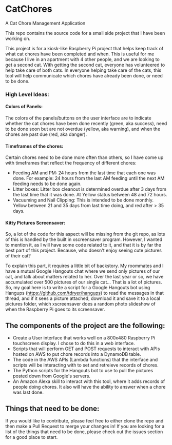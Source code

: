 # CatChores
A Cat Chore Management Application


This repo contains the source code for a small side project that I have been working on. 

This project is for a kiosk-like Raspberry Pi project that helps keep track of what cat chores have been completed and when. This is useful for me because I live in an apartment with 4 other people, and we are looking to get a second cat. With getting the second cat, everyone has volunteered to help take care of both cats. In everyone helping take care of the cats, this tool will help communicate which chores have already been done, or need to be done. 

### High Level Ideas:
#### Colors of Panels:
The colors of the panels/buttons on the user interface are to indicate whether the cat chores have been done recently (green, aka success), need to be done soon but are not overdue (yellow, aka warning), and when the chores are past due (red, aka danger). 
#### Timeframes of the chores:
Certain chores need to be done more often than others, so I have come up with timeframes that reflect the frequency of different chores:
* Feeding AM and PM: 24 hours from the last time that each one was done. For example: 24 hours from the last AM feeding until the next AM feeding needs to be done again. 
* Litter boxes: Litter box cleanout is determined overdue after 3 days from the last time that it was done. At Yellow status between 48 and 72 hours.
* Vacuuming and Nail Clipping: This is intended to be done monthly. Yellow between 21 and 35 days from last time doing, and red after > 35 days.

#### Kitty Pictures Screensaver:
So, a lot of the code for this aspect will be missing from the git repo, as lots of this is handled by the built in xscreensaver program. However, I wanted to mention it, as I will have some code related to it, and that it is by far the best part of this project. Because, who doesn't enjoy seeing cute pictures of their cat?

To explain this part, it requires a little bit of backstory. My roommates and I have a mutual Google Hangouts chat where we send only pictures of our cat, and talk about matters related to her. Over the last year or so, we have accumulated over 500 pictures of our single cat... That is a lot of pictures. So, my goal here is to write a script for a Google Hangouts bot using Hangups (https://github.com/tdryer/hangups) to read the messages in that thread, and if it sees a picture attached, download it and save it to a local pictures folder, which xscreensaver does a random photo slideshow of when the Raspberry Pi goes to its screensaver.

## The components of the project are the following:
* Create a User interface that works well on a 800x480 Raspberry Pi touchscreen display. I chose to do this in a web interface.
* Scripts that will perform GET and POST requests to interact with APIs hosted on AWS to put chore records into a DynamoDB table.
* The code in the AWS APIs (Lambda functions) that the interface and scripts will be interacting with to set and retreieve records of chores.
* The Python scripts for the Hangouts bot to use to pull the pictures posted down from Google's servers.
* An Amazon Alexa skill to interact with this tool, where it adds records of people doing chores. It also will have the ability to answer when a chore was last done. 

## Things that need to be done:
If you would like to contribute, please feel free to either clone the repo and then make a Pull Request to merge your changes in! If you are looking for a list of the things that need to be done, please check out the issues section for a good place to start. 

